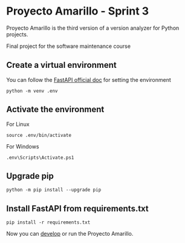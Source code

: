 # Proyecto Amarillo - Sprint 3

Proyecto Amarillo is the third version of a version analyzer for Python projects.

Final project for the software maintenance course

## Create a virtual environment
You can follow the [FastAPI official doc](https://fastapi.tiangolo.com/virtual-environments/) for setting the environment

```
python -m venv .env
```

## Activate the environment
For Linux
```
source .env/bin/activate
```

For Windows
```
.env\Scripts\Activate.ps1
```

## Upgrade pip
```
python -m pip install --upgrade pip
```

## Install  FastAPI from requirements.txt
```
pip install -r requirements.txt
```

Now you can [develop](https://drive.google.com/file/d/1iRaDuLD3nGDrE7amMOMymPsEeLJml56V/view?usp=drive_link) or run the Proyecto Amarillo.
